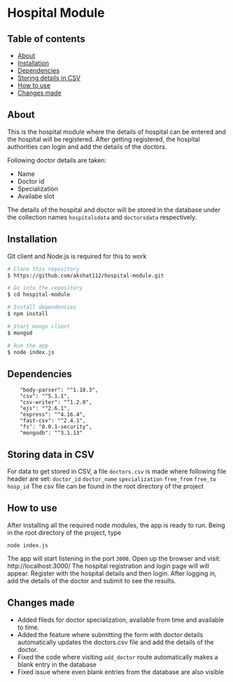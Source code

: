 # Hospital Module

## Table of contents
- [About](#About)
- [Installation](#installation)
- [Dependencies](#dependencies)
- [Storing details in CSV](#storing-data-in-csv)
- [How to use](#how-to-use)
- [Changes made](#changes-made)
## About
This is the hospital module where the details of hospital can be entered and the hospital will be registered. After getting registered, the hospital authorities can login and add the details of the doctors.

Following doctor details are taken:
  - Name
  - Doctor id
  - Specialization
  - Availabe slot

The details of the hospital and doctor will be stored in the database under the collection names `hospitalsdata` and `doctorsdata` respectively.
## Installation
Git client and Node.js is required for this to work
```bash
# Clone this repository
$ https://github.com/akshat112/hospital-module.git

# Go into the repository
$ cd hospital-module

# Install dependencies
$ npm install

# Start mongo client
$ mongod

# Run the app
$ node index.js
```
## Dependencies

```
    "body-parser": "^1.18.3",
    "csv": "^5.1.1",
    "csv-writer": "^1.2.0",
    "ejs": "^2.6.1",
    "express": "^4.16.4",
    "fast-csv": "^2.4.1",
    "fs": "0.0.1-security",
    "mongodb": "^3.1.13"
```

## Storing data in CSV
For data to get stored in CSV, a file `doctors.csv` is made where following file header are set: `doctor_id` `doctor_name`	`specialization`	`free_from`	`free_to`	`hosp_id`
The csv file can be found in the root directory of the project

## How to use
After installing all the required node modules, the app is ready to run. Being in the root directory of the project, type
```
node index.js
```

The app will start listening in the port `3000`. Open up the browser and visit: http://localhost:3000/
The hospital registration and login page will will appear. Register with the hospital details and then login.
After logging in, add the details of the doctor and submit to see the results.

## Changes made
- Added fileds for doctor specialization, available from time and available to time.
- Added the feature where submitting the form with doctor details automatically updates the doctors.csv file and add the details of the doctor.
- Fixed the code where visiting `add_doctor` route automatically makes a blank entry in the database
- Fixed issue where even blank entries from the database are also visible

